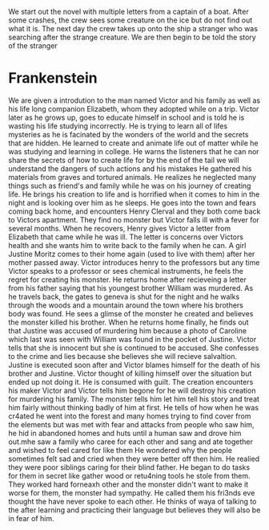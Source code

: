 We start out the novel with multiple letters from a captain of a boat. After some crashes, the crew sees some creature on the ice but do not find out what it is. The next day the crew takes up onto the ship a stranger who was searching after the strange creature. We are then begin to be told the story of the stranger

# Frankenstein
We are given a introdution to the man named Victor and his family as well as his life long companion Elizabeth, whom they adopted while on a trip. Victor later as he grows up, goes to educate himself in school and is told he is wasting his life studying incorrectly. He is trying to learn all of lifes mysteries as he is facinated by the wonders of the world and the secrets that are hidden.
He learned to create and animate life out of matter while he was studying and learning in college. He warns the listeners that he can nor share the secrets of how to create life for by the end of the tail we will understand the dangers of such actions and his mistakes
He gathered his materials from graves and tortured animals. He realizes he neglected many things such as friend's and family while he was on his journey of creating life.
He brings his creation to life and is horrified when it comes to him in the night and is looking over him as he sleeps.
He goes into the town and fears coming back home, and encounters Henry Clerval and they both come back to Victors apartment. They find no monster but Victor falls ill with a fever for several months. When he recovers, Henry gives Victor a letter from Elizabeth that came while he was ill.
The letter is concerns over Victors health and she wants him to write back to the family when he can.  A girl Justine Moritz comes to their home again (used to live with them) after her mother passed away.
Victor introduces henry to the professors but any time Victor speaks to a professor or sees chemical instruments, he feels the regret for creating his monster.
He returns home after recieveing a letter from his father saying that his youngest brother William was murdered. As he travels back, the gates to geneva is shut for the night and he walks through the woods and a mountain around the town where his brothers body was found. He sees a glimse of the monster he created and believes the monster killed his brother.
When he returns home finally, he finds out that Justine was accused of murdering him because a photo of Caroline which last was seen with William was found in the pocket of Justine. Victor tells that she is innocent but she is continued to be accused. She confesses to the crime and lies because she believes she will recieve salvaltion. Justine is executed soon after and Victor blames himself for the death of his brother and Justine.
Victor thought of killing himself over the situation but ended up not doing it. He is consumed with guilt.
The creation encounters his maker Victor and Victor tells him begone for he will destroy his creation for murdering his family. The monster tells him let him tell his story and treat him fairly without thinking badly of him at first. 
He tells of how when he was cr4ated he went into the forest and many homes trying to find cover from the elements but was met with fear and attacks from people who saw him, he hid in abandoned homes and huts until a human saw and drove him out.mhe saw a family who caree for each other and sang and ate together and wished to feel cared for like them
He wondered why the people sometimes felt sad and cried when they were better off then him. He realied they were poor siblings caring for their blind father. He began to do tasks for them in secret like gather wood or retu4ning tools he stole from them. They worked hard forneaxh other and the monster didn't want to make it worse for them, the monster had sympathy. He called them his fri3nds eve thought the have never spoke to each other. He thinks of waya of talking to the after learning and practicing their language but believes they will also be in fear of him.
